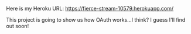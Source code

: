 Here is my Heroku URL: https://fierce-stream-10579.herokuapp.com/

This project is going to show us how OAuth works...I think? I guess I'll find out soon!
